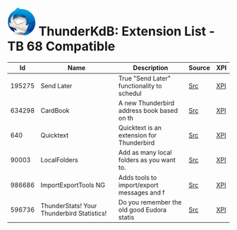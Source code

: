 # ![Thunderstorm icon](../../rep-resources/Thunderbird-icon.png) ThunderKdB: Extension List - TB 68 Compatible


| Id | Name | Description | Source | XPI |
|---|---|---|---|---|
|195275 | Send Later | True "Send Later" functionality to schedul | [Src](..\extensions-all\exts-tb68-comp\195275-send-later-3\src) | [XPI](..\extensions-all\exts-tb68-comp\195275-send-later-3\xpi)|
|634298 | CardBook | A new Thunderbird address book based on th | [Src](..\extensions-all\exts-tb68-comp\634298-cardbook\src) | [XPI](..\extensions-all\exts-tb68-comp\634298-cardbook\xpi)|
|640 | Quicktext | Quicktext is an extension for Thunderbird  | [Src](..\extensions-all\exts-tb68-comp\640-quicktext\src) | [XPI](..\extensions-all\exts-tb68-comp\640-quicktext\xpi)|
|90003 | LocalFolders | Add as many local folders as you want to.  | [Src](..\extensions-all\exts-tb68-comp\90003-localfolder\src) | [XPI](..\extensions-all\exts-tb68-comp\90003-localfolder\xpi)|
|986686 | ImportExportTools NG | Adds tools to import/export messages and f | [Src](..\extensions-all\exts-tb68-comp\986686-importexporttools-ng\src) | [XPI](..\extensions-all\exts-tb68-comp\986686-importexporttools-ng\xpi)|
|596736 | ThunderStats! Your Thunderbird Statistics! | Do you remember the old good Eudora statis | [Src](..\extensions-all\exts-tb68-comp\596736-thunderstats\src) | [XPI](..\extensions-all\exts-tb68-comp\596736-thunderstats\xpi)|




